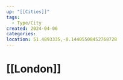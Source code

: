 ```yaml
---
up: "[[Cities]]"
tags:
  - Type/City
created: 2024-04-06
categories: 
location: 51.4893335,-0.14405508452768728
---
```

# [[London]]

